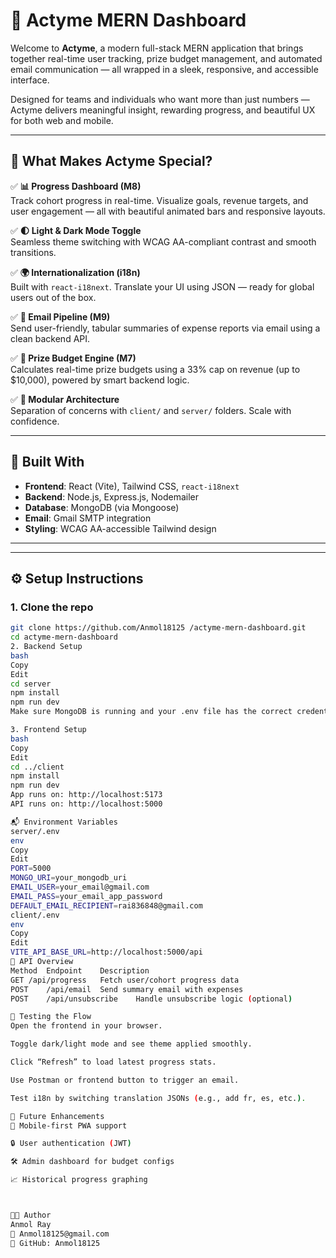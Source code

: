 # 🚀 Actyme MERN Dashboard

Welcome to **Actyme**, a modern full-stack MERN application that brings together real-time user tracking, prize budget management, and automated email communication — all wrapped in a sleek, responsive, and accessible interface.

Designed for teams and individuals who want more than just numbers — Actyme delivers meaningful insight, rewarding progress, and beautiful UX for both web and mobile.

---

## 🌟 What Makes Actyme Special?

✅ **📊 Progress Dashboard (M8)**  
Track cohort progress in real-time. Visualize goals, revenue targets, and user engagement — all with beautiful animated bars and responsive layouts.

✅ **🌓 Light & Dark Mode Toggle**  
Seamless theme switching with WCAG AA-compliant contrast and smooth transitions.

✅ **🌍 Internationalization (i18n)**  
Built with `react-i18next`. Translate your UI using JSON — ready for global users out of the box.

✅ **💌 Email Pipeline (M9)**  
Send user-friendly, tabular summaries of expense reports via email using a clean backend API.

✅ **🎯 Prize Budget Engine (M7)**  
Calculates real-time prize budgets using a 33% cap on revenue (up to $10,000), powered by smart backend logic.

✅ **🧩 Modular Architecture**  
Separation of concerns with `client/` and `server/` folders. Scale with confidence.

---

## 🧠 Built With

- **Frontend**: React (Vite), Tailwind CSS, `react-i18next`
- **Backend**: Node.js, Express.js, Nodemailer
- **Database**: MongoDB (via Mongoose)
- **Email**: Gmail SMTP integration
- **Styling**: WCAG AA-accessible Tailwind design

---



---

## ⚙️ Setup Instructions

### 1. Clone the repo

```bash
git clone https://github.com/Anmol18125 /actyme-mern-dashboard.git
cd actyme-mern-dashboard
2. Backend Setup
bash
Copy
Edit
cd server
npm install
npm run dev
Make sure MongoDB is running and your .env file has the correct credentials.

3. Frontend Setup
bash
Copy
Edit
cd ../client
npm install
npm run dev
App runs on: http://localhost:5173
API runs on: http://localhost:5000

📬 Environment Variables
server/.env
env
Copy
Edit
PORT=5000
MONGO_URI=your_mongodb_uri
EMAIL_USER=your_email@gmail.com
EMAIL_PASS=your_email_app_password
DEFAULT_EMAIL_RECIPIENT=rai836848@gmail.com
client/.env
env
Copy
Edit
VITE_API_BASE_URL=http://localhost:5000/api
📡 API Overview
Method	Endpoint	Description
GET	/api/progress	Fetch user/cohort progress data
POST	/api/email	Send summary email with expenses
POST	/api/unsubscribe	Handle unsubscribe logic (optional)

🧪 Testing the Flow
Open the frontend in your browser.

Toggle dark/light mode and see theme applied smoothly.

Click “Refresh” to load latest progress stats.

Use Postman or frontend button to trigger an email.

Test i18n by switching translation JSONs (e.g., add fr, es, etc.).

🧠 Future Enhancements
📲 Mobile-first PWA support

🔒 User authentication (JWT)

🛠️ Admin dashboard for budget configs

📈 Historical progress graphing



👨‍💻 Author
Anmol Ray
📧 Anmol18125@gmail.com
🔗 GitHub: Anmol18125 

